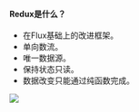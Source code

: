 

#### Redux是什么？

* 在Flux基础上的改进框架。
* 单向数流。
* 唯一数据源。
* 保持状态只读。
* 数据改变只能通过纯函数完成。


![](http://www.ruanyifeng.com/blogimg/asset/2016/bg2016091802.jpg)












